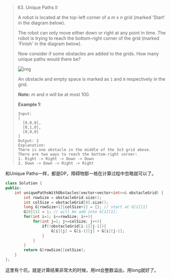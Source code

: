 > 63. Unique Paths II
>
> A robot is located at the top-left corner of a *m* x *n* grid (marked 'Start' in the diagram below).
>
> The robot can only move either down or right at any point in time. The robot is trying to reach the bottom-right corner of the grid (marked 'Finish' in the diagram below).
>
> Now consider if some obstacles are added to the grids. How many unique paths would there be?
>
> ![img](https://assets.leetcode.com/uploads/2018/10/22/robot_maze.png)
>
> An obstacle and empty space is marked as `1` and `0` respectively in the grid.
>
> **Note:** *m* and *n* will be at most 100.
>
> **Example 1:**
>
> ```
> Input:
> [
>   [0,0,0],
>   [0,1,0],
>   [0,0,0]
> ]
> Output: 2
> Explanation:
> There is one obstacle in the middle of the 3x3 grid above.
> There are two ways to reach the bottom-right corner:
> 1. Right -> Right -> Down -> Down
> 2. Down -> Down -> Right -> Right
> ```

和Unique Paths一样，都是DP，障碍物那一格在计算过程中忽略就可以了。

```cpp
class Solution {
public:
    int uniquePathsWithObstacles(vector<vector<int>>& obstacleGrid) {
        int rowSize = obstacleGrid.size();
        int colSize = obstacleGrid[0].size();
        long G[rowSize+1][colSize+1] = {}; // start at G[1][1]
        G[0][1] = 1; // will be add into G[1][1];
        for(int i=1; i<=rowSize; i++){
            for(int j=1; j<=colSize; j++){
                if(!obstacleGrid[i-1][j-1]){
                    G[i][j] = G[i-1][j] + G[i][j-1];
                }
            }
        }
        return G[rowSize][colSize];
    }
};
```

这里有个坑，就是计算结果非常大的时候，用int会整数溢出，用long就好了。